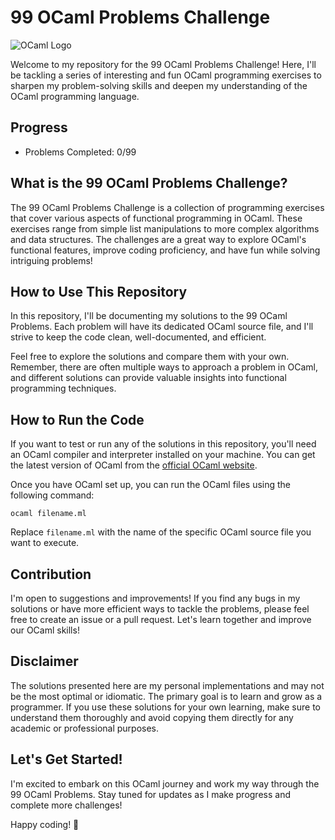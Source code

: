 # 99 OCaml Problems Challenge

![OCaml Logo](https://i.imgur.com/DOg4daL.jpeg)

Welcome to my repository for the 99 OCaml Problems Challenge! Here, I'll be tackling a series of interesting and fun OCaml programming exercises to sharpen my problem-solving skills and deepen my understanding of the OCaml programming language.

## Progress

- Problems Completed: 0/99

## What is the 99 OCaml Problems Challenge?

The 99 OCaml Problems Challenge is a collection of programming exercises that cover various aspects of functional programming in OCaml. These exercises range from simple list manipulations to more complex algorithms and data structures. The challenges are a great way to explore OCaml's functional features, improve coding proficiency, and have fun while solving intriguing problems!

## How to Use This Repository

In this repository, I'll be documenting my solutions to the 99 OCaml Problems. Each problem will have its dedicated OCaml source file, and I'll strive to keep the code clean, well-documented, and efficient.

Feel free to explore the solutions and compare them with your own. Remember, there are often multiple ways to approach a problem in OCaml, and different solutions can provide valuable insights into functional programming techniques.

## How to Run the Code

If you want to test or run any of the solutions in this repository, you'll need an OCaml compiler and interpreter installed on your machine. You can get the latest version of OCaml from the [official OCaml website](https://ocaml.org/docs/install.html).

Once you have OCaml set up, you can run the OCaml files using the following command:

```
ocaml filename.ml
```

Replace `filename.ml` with the name of the specific OCaml source file you want to execute.

## Contribution

I'm open to suggestions and improvements! If you find any bugs in my solutions or have more efficient ways to tackle the problems, please feel free to create an issue or a pull request. Let's learn together and improve our OCaml skills!

## Disclaimer

The solutions presented here are my personal implementations and may not be the most optimal or idiomatic. The primary goal is to learn and grow as a programmer. If you use these solutions for your own learning, make sure to understand them thoroughly and avoid copying them directly for any academic or professional purposes.

## Let's Get Started!

I'm excited to embark on this OCaml journey and work my way through the 99 OCaml Problems. Stay tuned for updates as I make progress and complete more challenges!

Happy coding! 🚀
